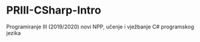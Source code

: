 # PRIII-CSharp-Intro
Programiranje III (2019/2020) novi NPP, učenje i vježbanje C# programskog jezika
